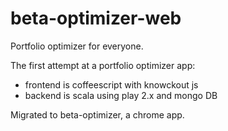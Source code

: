 beta-optimizer-web
==================

Portfolio optimizer for everyone.

The first attempt at a portfolio optimizer app:

- frontend is coffeescript with knowckout js
- backend is scala using play 2.x and mongo DB

Migrated to beta-optimizer, a chrome app.
